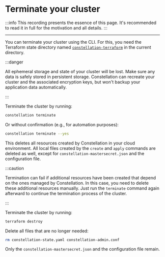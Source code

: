 # Terminate your cluster

:::info
This recording presents the essence of this page. It's recommended to read it in full for the motivation and all details.
:::

<AsciinemaWidget src="/constellation/assets/terminate-cluster.cast" rows="20" cols="112" idleTimeLimit="3" preload="true" theme="edgeless" />

---

You can terminate your cluster using the CLI. For this, you need the Terraform state directory named [`constellation-terraform`](../reference/terraform.md) in the current directory.

:::danger

All ephemeral storage and state of your cluster will be lost. Make sure any data is safely stored in persistent storage. Constellation can recreate your cluster and the associated encryption keys, but won't  backup your application data automatically.

:::

<Tabs groupId="provider">
<TabItem value="cli" label="CLI">
Terminate the cluster by running:

```bash
constellation terminate
```

Or without confirmation (e.g., for automation purposes):

```bash
constellation terminate --yes
```

This deletes all resources created by Constellation in your cloud environment.
All local files created by the `create` and `apply` commands are deleted as well, except for `constellation-mastersecret.json` and the configuration file.

:::caution

Termination can fail if additional resources have been created that depend on the ones managed by Constellation. In this case, you need to delete these additional
resources manually. Just run the `terminate` command again afterward to continue the termination process of the cluster.

:::

</TabItem>
<TabItem value="terraform" label="Terraform">
Terminate the cluster by running:

```bash
terraform destroy
```

Delete all files that are no longer needed:

```bash
rm constellation-state.yaml constellation-admin.conf
```

Only the `constellation-mastersecret.json` and the configuration file remain.

</TabItem>
</Tabs>
